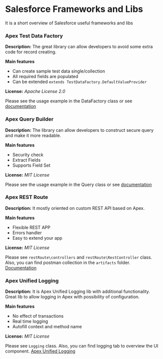 # Salesforce Frameworks and Libs
It is a short overview of Salesforce useful frameworks and libs

### Apex Test Data Factory

**Description:** The great library can allow developers to avoid some extra code for record creating.

**Main features**
- Can create sample test data single/collection
- All required fields are populated
- Can be extended `extends TestDataFactory.DefaultValueProvider`

**License:** _Apache License 2.0_

Please see the usage example in the DataFactory class or see [documentation](https://github.com/benahm/TestDataFactory/blob/master/docs/EXAMPLES.md)

### Apex Query Builder

**Description:** The library can allow developers to construct secure query and make it more readable. 

**Main features**
- Security check
- Extract Fields
- Supports Field Set 

**License:** _MIT License_

Please see the usage example in the Query class or see [documentation](https://github.com/4an70m/apex-query-builder)


### Apex REST Route

**Description:** It mostly oriented on custom REST API based on Apex. 

**Main features**
- Flexible REST APP
- Errors handler
- Easy to extend your app 

**License:** _MIT License_

Please see `restRoute\controllers` and `restRoute\RestController` class. Also, you can find postman collection in the `artifacts` folder. [Documentation](https://github.com/callawaycloud/apex-rest-route)

### Apex Unified Logging

**Description:** It is Apex Unified Logging lib with additional functionality. Great lib to allow logging in Apex with possibility of configuration.

**Main features**
- No effect of transactions
- Real time logging
- Autofill context and method name

**License:** _MIT License_

Please see `Logging` class. Also, you can find logging tab to overview the UI component. 
[Apex Unified Logging](https://github.com/rsoesemann/apex-unified-logging)

